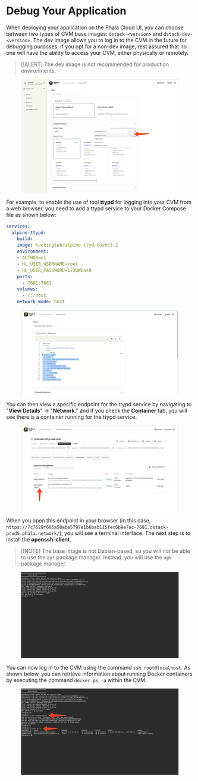 # Debug Your Application

When deploying your application on the Phala Cloud UI, you can choose between two types of CVM base images: `dstack-<version>` and `dstack-dev-<version>`. The dev image allows you to log in to the CVM in the future for debugging purposes. If you opt for a non-dev image, rest assured that no one will have the ability to access your CVM, either physically or remotely.

> \[!ALERT] The dev image is not recommended for production environments.

<figure><img src="../../.gitbook/assets/cloud-config-compute-resource.png" alt="debug-cvm"><figcaption></figcaption></figure>

For example, to enable the use of tool **ttypd** for logging into your CVM from a web browser, you need to add a ttypd service to your Docker Compose file as shown below:

```yaml
services:
  alpine-ttypd:
    build: .
    image: hackinglab/alpine-ttyd-bash:3.2
    environment:
    - AUTHOR=e1
    - HL_USER_USERNAME=root
    - HL_USER_PASSWORD=123QWEasd
    ports:
      - 7681:7681
    volumes:
      - /:/host
    network_mode: host
```

<figure><img src="../../.gitbook/assets/cloud-config-ttyd-service.png" alt="config-ttyd-service"><figcaption></figcaption></figure>

You can then view a specific endpoint for the ttypd service by navigating to "**View Details**" → "**Network**." and if you check the **Container** tab, you will see there is a container running for the ttypd service.

<figure><img src="../../.gitbook/assets/cloud-view-ttyd-container.png" alt="view-ttyd-container"><figcaption></figcaption></figure>

When you open this endpoint in your browser (in this case, `https://7c7629f605a50abe5797e1b6bab115fec6b9e7ac-7681.dstack-prod5.phala.network/`), you will see a terminal interface. The next step is to install the **openssh-client**.

> \[!NOTE] The base image is not Debian-based, so you will not be able to use the `apt` package manager. Instead, you will use the `apk` package manager.

<figure><img src="../../.gitbook/assets/cloud-ttyd-terminal.png" alt="ttyd-terminal"><figcaption></figcaption></figure>

You can now log in to the CVM using the command `ssh root@localhost`. As shown below, you can retrieve information about running Docker containers by executing the command `docker ps -a` within the CVM.

<figure><img src="../../.gitbook/assets/cloud-cvm-login.png" alt="cvm-login"><figcaption></figcaption></figure>
